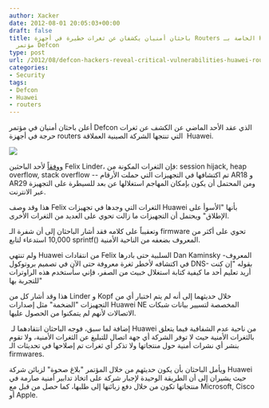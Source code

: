 ```yaml
---
author: Xacker
date: 2012-08-01 20:05:03+00:00
draft: false
title: باحثان أمنيان يكشفان عن ثغرات خطيرة في أجهزة Routers الخاصة بـ Huawei خلال
  مؤتمر Defcon
type: post
url: /2012/08/defcon-hackers-reveal-critical-vulnerabilities-huawei-routers/
categories:
- Security
tags:
- Defcon
- Huawei
- routers
---
```


أعلن باحثان أمنيان في مؤتمر Defcon الذي عقد الأحد الماضي عن الكشف عن ثغرات حرجة في أجهزة routers التي تنتجها الشركة الصينية العملاقة  Huawei.




[![](http://www.it-scoop.com/wp-content/uploads/2012/08/huawei-logo.jpg)
](http://www.it-scoop.com/wp-content/uploads/2012/08/huawei-logo.jpg)




[ووفقاً](http://www.computerworld.com/s/article/9229785/Hackers_reveal_critical_vulnerabilities_in_Huawei_routers_at_Defcon) لأحد الباحثين Felix Linder، فإن الثغرات المكونة من: session hijack, heap overflow, stack overflow -- تم اكتشافها في التجهيزات التي حملت الأرقام AR18 و AR29 ومن المحتمل أن يكون بإمكان المهاجم استغلالها عن بعد للسيطرة على التجهيزة عبر الانترنت.




هذا وقد وصف Felix الثغرات التي وجدها في تجهيزات Huawei بأنها "الأسوأ على الإطلاق" ويحتمل أن التجهيزات ما زالت تحوي على العديد من الثغرات الأخرى.




وتعقيباً على كلامه فقد أشار الباحثان إلى أن شفرة الـ firmware تحوي على أكثر من 10,000 استدعاء لتابع sprintf() المعروف بضعفه من الناحية الأمنية.




ولم تنتهي Huawei من انتقادات Felix السلبية حتى بادرها Dan Kaminsky -المعروف في اكتشافه لأخطر ثغرة معروفة حتى الآن في تصميم بروتوكول DNS- بقوله "إن كنت أريد تعليم أحد ما كيفية كتابة استغلال خبيث من الصفر، فإني سأستخدم هذه الراوترات للتجربة بها"




هذا وقد أشار كل من Linder و Kopf خلال حديثهما إلى أنه لم يتم اختبار أي من التجهيزات "الضخمة" مثل إصدارات Huawei NE المخصصة لتسيير بيانات شبكات الاتصالات لأنهم لم يتمكنوا من الحصول عليها.




 إضافة لما سبق، فوجه الباحثان انتقادهما لـ Huawei من ناحية عدم الشفافية فيما يتعلق بالثغرات الأمنية حيث لا توفر الشركة أي جهة اتصال للتبليغ عن الثغرات الأمنية، ولا تقوم بنشر أي نشرات أمنية حول منتجاتها ولا تذكر أي ثغرات تم إصلاحها في تحديثات الـ firmwares.




ويأمل الباحثان بأن يكون حديثهم من خلال المؤتمر "بلاغ صحوة" لزبائن شركة Huawei حيث يشيران إلى أن الطريقة الوحيدة لإجبار شركة على اتخاذ تدابير أمنية صارمة في منتجاتها تكون من خلال دفع زبائنها إلى طلبها، كما حصل من قبل مع Microsoft, Cisco أو Apple.

